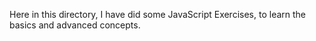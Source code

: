Here in this directory, I have did some JavaScript Exercises, to learn the basics and advanced concepts.
